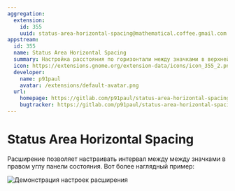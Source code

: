 ```yaml
---
aggregation:
  extension:
    id: 355
    uuid: status-area-horizontal-spacing@mathematical.coffee.gmail.com
appstream:
  id: 355
  name: Status Area Horizontal Spacing
  summary: Настройка расстояния по горизонтали между значками в верхней правой области состояния
  icon: https://extensions.gnome.org/extension-data/icons/icon_355_2.png
  developer:
    name: p91paul
    avatar: /extensions/default-avatar.png
  url:
    homepage: https://gitlab.com/p91paul/status-area-horizontal-spacing-gnome-shell-extension
    bugtracker: https://gitlab.com/p91paul/status-area-horizontal-spacing-gnome-shell-extension/issues
---
```


# Status Area Horizontal Spacing

Расширение позволяет настраивать интервал между между значками в правом углу панели состояния. Вот более наглядный пример:

![Демонстрация настроек расширения](/status-area-horizontal-spacing/demo.gif)

<!--@include: ./parts/show-install-steps.md-->
